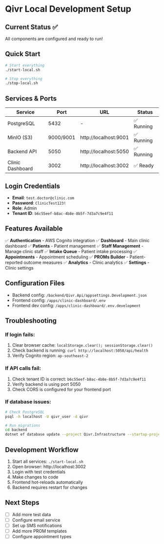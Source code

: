 # Qivr Local Development Setup

## Current Status ✅
All components are configured and ready to run!

## Quick Start
```bash
# Start everything
./start-local.sh

# Stop everything
./stop-local.sh
```

## Services & Ports
| Service | Port | URL | Status |
|---------|------|-----|--------|
| PostgreSQL | 5432 | - | ✅ Running |
| MinIO (S3) | 9000/9001 | http://localhost:9001 | ✅ Running |
| Backend API | 5050 | http://localhost:5050 | ✅ Running |
| Clinic Dashboard | 3002 | http://localhost:3002 | ✅ Ready |

## Login Credentials
- **Email**: `test.doctor@clinic.com`
- **Password**: `ClinicTest123!`
- **Role**: Admin
- **Tenant ID**: `b6c55eef-b8ac-4b8e-8b5f-7d3a7c9e4f11`

## Features Available
✅ **Authentication** - AWS Cognito integration
✅ **Dashboard** - Main clinic dashboard
✅ **Patients** - Patient management
✅ **Staff Management** - Manage clinic staff
✅ **Intake Queue** - Patient intake processing
✅ **Appointments** - Appointment scheduling
✅ **PROMs Builder** - Patient-reported outcome measures
✅ **Analytics** - Clinic analytics
✅ **Settings** - Clinic settings

## Configuration Files
- Backend config: `/backend/Qivr.Api/appsettings.Development.json`
- Frontend config: `/apps/clinic-dashboard/.env`
- Frontend dev config: `/apps/clinic-dashboard/.env.development`

## Troubleshooting

### If login fails:
1. Clear browser cache: `localStorage.clear(); sessionStorage.clear()`
2. Check backend is running: `curl http://localhost:5050/api/health`
3. Verify Cognito region: `ap-southeast-2`

### If API calls fail:
1. Check tenant ID is correct: `b6c55eef-b8ac-4b8e-8b5f-7d3a7c9e4f11`
2. Verify backend is using port 5050
3. Check CORS is configured for your frontend port

### If database issues:
```bash
# Check PostgreSQL
psql -h localhost -U qivr_user -d qivr

# Run migrations
cd backend
dotnet ef database update --project Qivr.Infrastructure --startup-project Qivr.Api
```

## Development Workflow
1. Start all services: `./start-local.sh`
2. Open browser: http://localhost:3002
3. Login with test credentials
4. Make changes to code
5. Frontend hot-reloads automatically
6. Backend requires restart for changes

## Next Steps
- [ ] Add more test data
- [ ] Configure email service
- [ ] Set up SMS notifications
- [ ] Add more PROM templates
- [ ] Configure appointment types

